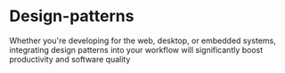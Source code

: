 # Design-patterns
Whether you're developing for the web, desktop, or embedded systems, integrating design patterns into your         workflow will significantly boost productivity and software quality
